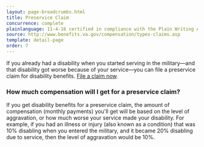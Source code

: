 ```yaml
---
layout: page-breadcrumbs.html
title: Preservice Claim
concurrence: complete
plainlanguage: 11-4-16 certified in compliance with the Plain Writing Act
source: http://www.benefits.va.gov/compensation/types-claims.asp
template: detail-page
order: 7
---
```


<div class="va-introtext">

If you already had a disability when you started serving in the military—and that disability got worse because of your service—you can file a preservice claim for disability benefits. [File a claim now](/disability-benefits/apply/).

</div>

### How much compensation will I get for a preservice claim?
If you get disability benefits for a preservice claim, the amount of compensation (monthly payments) you'll get will be based on the level of aggravation, or how much worse your service made your disability. For example, if you had an illness or injury (also known as a condition) that was 10% disabling when you entered the military, and it became 20% disabling due to service, then the level of aggravation would be 10%.

